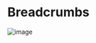 # Breadcrumbs

![image](https://github.com/user-attachments/assets/56260757-1bd2-43cb-9568-f88ca818507e)
